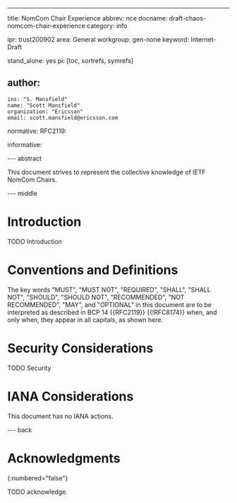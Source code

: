 ---
title: NomCom Chair Experience
abbrev: nce
docname: draft-chaos-nomcom-chair-experience
category: info

ipr: trust200902
area: General
workgroup: gen-none
keyword: Internet-Draft

stand_alone: yes
pi: [toc, sortrefs, symrefs]

author:
 -
    ins: "S. Mansfield"
    name: "Scott Mansfield"
    organization: "Ericsson"
    email: scott.mansfield@ericsson.com

normative:
  RFC2119:

informative:



--- abstract

This document strives to represent the collective knowledge of IETF NomCom Chairs.

--- middle

# Introduction

TODO Introduction


# Conventions and Definitions

The key words "MUST", "MUST NOT", "REQUIRED", "SHALL", "SHALL NOT", "SHOULD",
"SHOULD NOT", "RECOMMENDED", "NOT RECOMMENDED", "MAY", and "OPTIONAL" in this
document are to be interpreted as described in BCP 14 {{RFC2119}} {{!RFC8174}}
when, and only when, they appear in all capitals, as shown here.


# Security Considerations

TODO Security


# IANA Considerations

This document has no IANA actions.



--- back

# Acknowledgments
{:numbered="false"}

TODO acknowledge.
